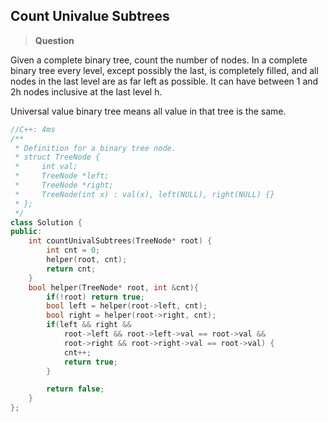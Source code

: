 ## Count Univalue Subtrees

>**Question**

Given a complete binary tree, count the number of nodes.
In a complete binary tree every level, except possibly the last, is completely filled, and all nodes in the last level are as far left as possible. It can have between 1 and 2h nodes inclusive at the last level h.

Universal value binary tree means all value in that tree is the same.

```c++
//C++: 4ms
/**
 * Definition for a binary tree node.
 * struct TreeNode {
 *     int val;
 *     TreeNode *left;
 *     TreeNode *right;
 *     TreeNode(int x) : val(x), left(NULL), right(NULL) {}
 * };
 */
class Solution {
public:
    int countUnivalSubtrees(TreeNode* root) {
        int cnt = 0;
        helper(root, cnt);
        return cnt;
    }
    bool helper(TreeNode* root, int &cnt){
        if(!root) return true;
        bool left = helper(root->left, cnt);
        bool right = helper(root->right, cnt);
        if(left && right &&
            root->left && root->left->val == root->val &&
            root->right && root->right->val == root->val) {
            cnt++;
            return true;
        }

        return false;
    }
};
```
